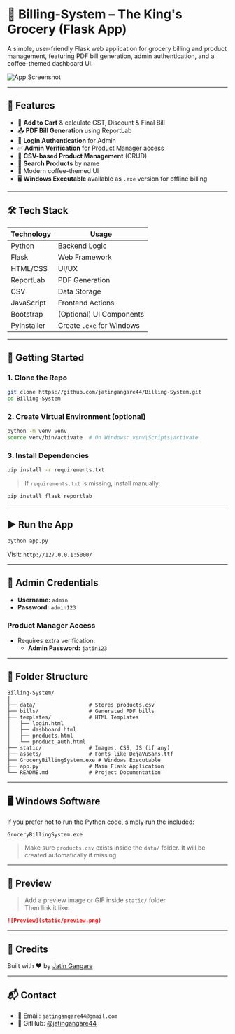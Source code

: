 
# 🛒 Billing-System – The King's Grocery (Flask App)

A simple, user-friendly Flask web application for grocery billing and product management, featuring PDF bill generation, admin authentication, and a coffee-themed dashboard UI.

![App Screenshot](![image](https://github.com/user-attachments/assets/3f5fcc6a-dfa1-4852-bc84-5a077989ff4d)
)

---

## 📌 Features

- 🧾 **Add to Cart** & calculate GST, Discount & Final Bill
- 📤 **PDF Bill Generation** using ReportLab
- 🔐 **Login Authentication** for Admin
- ✅ **Admin Verification** for Product Manager access
- 📁 **CSV-based Product Management** (CRUD)
- 🔎 **Search Products** by name
- 💅 Modern coffee-themed UI
- 🖥️ **Windows Executable** available as `.exe` version for offline billing

---

## 🛠️ Tech Stack

| Technology | Usage |
|------------|--------|
| Python     | Backend Logic |
| Flask      | Web Framework |
| HTML/CSS   | UI/UX |
| ReportLab  | PDF Generation |
| CSV        | Data Storage |
| JavaScript | Frontend Actions |
| Bootstrap  | (Optional) UI Components |
| PyInstaller | Create `.exe` for Windows |

---

## 🚀 Getting Started

### 1. Clone the Repo

```bash
git clone https://github.com/jatingangare44/Billing-System.git
cd Billing-System
```

### 2. Create Virtual Environment (optional)

```bash
python -m venv venv
source venv/bin/activate  # On Windows: venv\Scripts\activate
```

### 3. Install Dependencies

```bash
pip install -r requirements.txt
```

> If `requirements.txt` is missing, install manually:

```bash
pip install flask reportlab
```

---

## ▶️ Run the App

```bash
python app.py
```

Visit: `http://127.0.0.1:5000/`

---

## 🔑 Admin Credentials

- **Username:** `admin`
- **Password:** `admin123`

### Product Manager Access

- Requires extra verification:
  - **Admin Password:** `jatin123`

---

## 📂 Folder Structure

```
Billing-System/
│
├── data/                 # Stores products.csv
├── bills/                # Generated PDF bills
├── templates/            # HTML Templates
│   ├── login.html
│   ├── dashboard.html
│   ├── products.html
│   └── product_auth.html
├── static/               # Images, CSS, JS (if any)
├── assets/               # Fonts like DejaVuSans.ttf
├── GroceryBillingSystem.exe # Windows Executable
├── app.py                # Main Flask Application
└── README.md             # Project Documentation
```

---

## 🖥️ Windows Software

If you prefer not to run the Python code, simply run the included:

```
GroceryBillingSystem.exe
```

> Make sure `products.csv` exists inside the `data/` folder. It will be created automatically if missing.

---

## 📸 Preview

> Add a preview image or GIF inside `static/` folder  
> Then link it like:

```md
![Preview](static/preview.png)
```

---

## 🤝 Credits

Built with ❤️ by [Jatin Gangare](https://github.com/jatingangare44)

---

## 📬 Contact

- 📧 Email: `jatingangare44@gmail.com`
- 🔗 GitHub: [@jatingangare44](https://github.com/jatingangare44)
